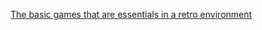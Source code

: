 [The basic games that are essentials in a retro environment](https://nath54.github.io/game_essentials/index.html)
